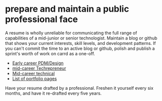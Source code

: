 # prepare and maintain a public professional face
A resume is wholly unreliable for communicating the full range of capabilities of a mid-junior or senior technologist.  Maintain a blog or github that shows your current interests, skill levels, and development patterns. If you can't commit the time to an active blog or github, polish and publish a sprint's worth of work on carrd as a one-off.

-	[Early career PDM/Design](https://uxfol.io/p/juno_athena/0351aad4)
-	[mid-career Techrepreneur](https://raymondtraylor.com/)
-	[Mid-career technical](https://www.cyrusstoller.com/about.html)
-	[List of portfolio pages](https://docs.google.com/spreadsheets/u/0/d/1u_57r45GtmRHcmhV-MxIxrJkg0gYw22xXWpHPskqqKc/htmlview?pli=1)

Have your resume drafted by a professional.  Freshen it yourself every six months, and have it re-drafted every five years.